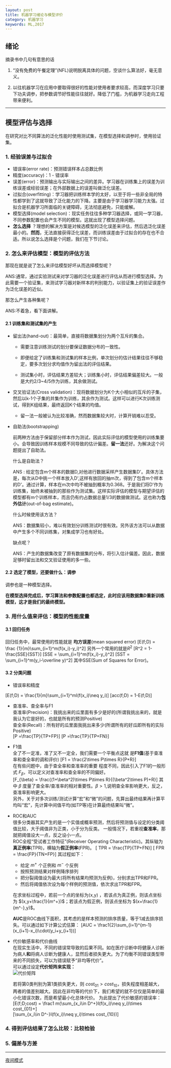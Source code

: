 ```yaml
---
layout: post
title: 机器学习绪论与模型评价
category: 机器学习
keywords: ML,2017
---
```

## 绪论
摘录书中几句有意思的话
1. “没有免费的午餐定理”(NFL)说明脱离具体的问题，空谈什么算法好，毫无意义。

2. 以往机器学习在应用中要取得很好的性能对使用者要求较高，而深度学习只要下功夫调参，把参数调节好性能往往就好。降低了门槛，为机器学习走向工程带来便利。

---
## 模型评估与选择
在研究对比不同算法的泛化性能时使用测试集，在模型选择和调参时，使用验证集。
### 1. 经验误差与过拟合
* 错误率(error rate)：预测错误样本占总数比例
* 精度(accuracy)：1 - 错误率
* 误差(error)：预测输出与实际输出之间的差异。学习器在训练集上的误差为训练误差或经验误差；在外部数据上的误差叫做泛化误差。
* 过拟合(overfitting)：学习器把训练样本学的太好，以至于将一些非全局的特性都学到了这就导致了泛化能力的下降。主要是由于学习器学习能力太强。过拟合是机器学习所面临的关键障碍，无法彻底避免，只能缓解。
* 模型选择(model selection)：现实任务往往多种学习器选择，或同一学习器，不同参数配置也会产生不同的模型。这就出现了模型选择问题。
*  **怎么选择** ？理想的解决方案是对候选模型的泛化误差来评估，然后选泛化误差最小的。**然而**，无法直接获得泛化误差，而训练误差由于过拟合的存在也不合适。所以说怎么选择是个问题，我们在下节讨论。

### 2. 怎么来评估模型：模型的评估方法
那现在就是说了怎么来评估模型好坏从而选择模型呢？

ANS:通常，通过实验测试来对学习器的泛化误差进行评估从而进行模型选择。为此需要一个验证集，来测试学习器对新样本的判别能力，以验证集上的验证误差作为泛化误差的近似。

那怎么产生各种集呢？

ANS:不着急，看下面讲解。

#### 2.1 训练集和测试集的产生
* 留出法(hand-out)：最简单，直接将数据集划分为两个互斥的集合。
  + 需要注意训练测试的划分要保证数据分布的一致性。

  + 即便给定了训练集和测试集的样本比例，单次划分的估计结果往往不够稳定，要多次划分求均值作为留出法的评估结果。

  + 测试集小时，评估结果方差较大；训练集小时，评估结果偏差较大。一般是大约2/3~4/5作为训练，其余做测试。

* 交叉验证法(Cross validation)：现将数据划分为K个大小相似的互斥的子集，然后以k-1个子集的并集作为训练，其余作为测试。这样可以进行K次训练测试，得到K组结果，最终返回K个结果的均值。

  * 留一法一般被认为比较准确，然而数据集较大时，计算开销难以忍受。
* 自助法(bootstrapping)

   前两种方法由于保留部分样本作为测试，因此实际评估的模型使用的训练集要小。会导致因训练样本规模不同导致的估计偏差。**留一法**还好。为解决这个问题提出了自助法。

   什么是自助法？

   ANS : 给定包含m个样本的数据D,对他进行数据采样产生数据集D'。具体方法是，每次从D中挑一个样本放入D',这样有放回的抽m次，得到了包含m个样本的D'。通过计算，样本在m次中均不被抽到概率为0.368。于是我们将D'作为训练集，始终未被抽到的那些作为测试集。这样实际评估的模型与期望评估的模型都有m个训练样本，而且仍有约占数据总量1/3的数据做测试。这也称为**包外估计**(out-of-bag estimate)。

   什么时候使用该方法？

   ANS：数据集较小，难以有效划分训练测试时很有效。另外该方法可以从数据中产生多个不同训练集，对集成学习也有好处。

   缺点呢？

   ANS：产生的数据集改变了原有数据集的分布，将引入估计偏差。因此，数据足够时留出法和交叉验证使用的多一些。

#### 2.2 选定了模型，还要做什么：调参  
调参也是一种模型选择。

**在模型选择完成后，学习算法和参数配置也都选定，此时应该用数据集D重新训练模型，这才是我们的最终模型。**


### 3. 用什么值来评估：模型的性能度量  
#### 3.1 回归任务

回归任务中，最常使用的性能就是 **均方误差**(mean squared error)
\[E(f;D) = \frac {1}{m}\sum_{i=1}^m(f(x_i)-y_i)^2\]
另外一个常用的就是$R^2$
\[R^2 = 1-\frac{SSE}{SST}\]
\[SSE = \sum_{i=1}^m(f(x_i)-y_i)^2\]
\[SST = \sum_{i=1}^m(y_i-\overline y)^2\]
其中SSE(Sum of Squares for Error)。

#### 3.2 分类问题
* 错误率和精度

\[E(f;D) = \frac{1}{m}\sum_{i=1}^mI(f(x_i)\neq y_i)\]
\[acc(f;D) = 1-E(f;D)\]

* 查准率、查全率与F1  
查准率(Precision)：我挑出来的瓜里面有多少是好的(所谓我挑出来的，就是我认为它是好的，也就是所有的预测Positive)  
 查全率(Recall)：所有好的瓜里面我挑出来多少(所谓所有的好瓜即所有的实际Positive)  
 \[P =\frac{TP}{TP+FP}\]
 \[P =\frac{TP}{TP+FN}\]
* F1值  
  全了不一定准，准了又不一定全，我们需要一个平衡点这就  是**F1值**(基于查准率和查全率的调和评价)
  \[F1 = \frac{2\times P\times R}{P+R}\]  
  在有些问题中，由于查全率和查准率的重要 程度不同，因此引入了F1的一般形式 $F_{\beta}$，可以定义对查准率和查全率的不同偏好。  
  \[F_{\beta} = \frac{(1+\beta^2)\times P\times R}{(\beta^2\times P)+R}\]
  其中 $\beta$ 度量了查全率/查准率的相对重要性。$\beta>1$,说明查全率影响更大，反之，查准率影响更大。  
  另外，关于对多次训练/测试计算“宏”和“微”的问题，先算出最终结果再计算平均叫“宏”，先计算中间值平均(如TP等)在计算最终结果叫“微”。
* ROC和AUC  
很多分类器其实产生的是一个实值或概率预测，然后将预测值与设定的分类阈值比较，大于阈值非为正类，小于分为反类。
一般情况下，若重视**查准率**，那就把阈值设大一点，反之设小一点。  
ROC全程“受试者工作特征”(Receiver Operating Characteristic)。其纵轴为**真正例率**(TPR)，横轴为**假正例率**(FPR)。
  \[ TPR = \frac{TP}{TP+FN}\]
  \[ FPR = \frac{FP}{TN+FP}\]
  其过程如下：
  * 给定 $m^+$ 个正例和 $m^-$ 个反例
  * 按照预测结果对样例降序排列
  * 把分裂阈值设为最大(将所有结果均预测为反例)，分别求出TPR和FPR。
  * 然后将阈值依次设为每个样例的预测值，依次求出TPR和FPR。

  在求坐标过程中，若前一个点的坐标为(x,y) ，若该点为真正例，则该点坐标为 $(x,y+\frac{1}{m^+})$；若该点为假正例，则该点坐标为 $(x+\frac{1}{m^-},y)$。  

  **AUC**是ROC曲线下面积，其考虑的是样本预测的排序质量，等于1减去排序损失。可以通过如下计算公式估算：
  \[AUC = \frac1{2}\sum_{i=1}^{m-1}(x_{i+1}-x_i)\cdot(y_i+y_{i+1})\]
* 代价敏感率和代价曲线  
在现实生活中，不同的错误常导致的后果不同。如在医疗诊断中将健康人诊断为病人**和**将病人诊断为健康人，显然后者损失更大。为了均衡不同错误类型带来的不同损失，可以为错误赋予“非均等代价”。  
可以通过设定**代价矩阵来实现：**  
![代价矩阵](http://otgv2i3k9.bkt.clouddn.com/markdown-img-paste-20170723142843849.png)  

  若将第0类判别为第1类损失更大，则 $cost_{01}>cost_{10}$，损失程度相差越大，两者的值差别越大。因此在非均等的代价下，我们希望的就不仅仅是简单的最小化错误次数，而是希望最小化总体代价。
  为此提出了代价敏感的错误率：  
  \[E(f;D;cost) = \frac1 m(\sum_{x_i\in D^+}I(f(x_i)\neq y_i)\times cost_{01}+\]  
\[\sum_{x_i\in D^-}I(f(x_i)\neq y_i)\times cost_{10})\]
### 4. 得到评估结果了怎么比较：比较检验
### 5. 偏差与方差

---
[夜间模式](http://zxst.github.io/第一章.html)

